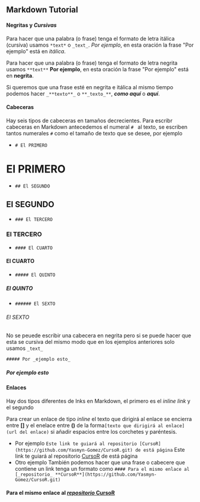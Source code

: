## Markdown Tutorial

#### **Negritas** y _Cursivas_

Para hacer que una palabra (o frase) tenga el formato de letra itálica (cursiva) usamos `*text*` o `_text_`.
_Por ejemplo_, en esta oración la frase "Por ejemplo" está en *itálica*.

Para hacer que una palabra (o frase) tenga el formato de letra negrita usamos `**text**`
**Por ejemplo**, en esta oración la frase "Por ejemplo" está en **negrita**.

Si queremos que una frase esté en negrita e itálica al mismo tiempo podemos hacer `_**texto**_` o `**_texto_**`, **_como aquí_** o _**aquí**_.

#### Cabeceras

Hay seis tipos de cabeceras en tamaños decrecientes. Para escribr cabeceras en Markdown antecedemos el numeral `# ` al texto, se escriben tantos numerales `#` como el tamaño de texto que se desee, por ejemplo

- `# El PRIMERO`

# El PRIMERO

- `## El SEGUNDO`

## El SEGUNDO

- `### El TERCERO`

### El TERCERO

- `#### El CUARTO`

#### El CUARTO

- `##### El QUINTO`

##### El QUINTO

- `###### El SEXTO`

###### El SEXTO

No se peuede escribir una cabecera en negrita pero si se puede hacer que esta se cursiva del mismo modo que en los ejemplos anteriores solo usamos `_text_`

`##### Por _ejemplo esto_`

##### Por _ejemplo esto_

#### Enlaces

Hay dos tipos diferentes de lnks en Markdown, el primero es el _inline link_ y el segundo 

Para crear un enlace de tipo _inline_ el texto que dirigirá al enlace se encierra entre **[]** y el enelace entre **()** de la forma`[texto que dirigirá al enlace](url del enlace)` si añadir espacios entre los corchetes y paréntesis.
- Por ejemplo
`Este link te guiará al repositorio [CursoR](https://github.com/Yasmyn-Gomez/CursoR.git) de está página`
Este link te guiará al repositorio [CursoR](https://github.com/Yasmyn-Gomez/CursoR.git) de está página
- Otro ejemplo
También podemos hacer que una frase o cabecere que contiene un link tenga un formato como
`#### Para el mismo enlace al [_repositorio_ **CursoR**](https://github.com/Yasmyn-Gomez/CursoR.git)`
#### Para el mismo enlace al [_repositorio_ **CursoR**](https://github.com/Yasmyn-Gomez/CursoR.git)


